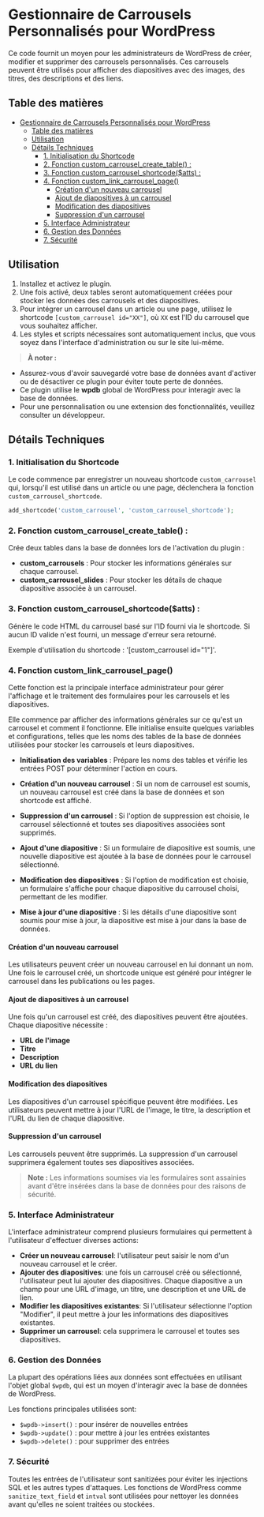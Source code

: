 # Gestionnaire de Carrousels Personnalisés pour WordPress

Ce code fournit un moyen pour les administrateurs de WordPress de créer, modifier et supprimer des carrousels personnalisés. Ces carrousels peuvent être utilisés pour afficher des diapositives avec des images, des titres, des descriptions et des liens.

## Table des matières
- [Gestionnaire de Carrousels Personnalisés pour WordPress](#gestionnaire-de-carrousels-personnalisés-pour-wordpress)
  - [Table des matières](#table-des-matières)
  - [Utilisation](#utilisation)
  - [Détails Techniques](#détails-techniques)
    - [1. Initialisation du Shortcode](#1-initialisation-du-shortcode)
    - [2. Fonction custom\_carrousel\_create\_table() :](#2-fonction-custom_carrousel_create_table-)
    - [3. Fonction custom\_carrousel\_shortcode($atts) :](#3-fonction-custom_carrousel_shortcodeatts-)
    - [4. Fonction custom\_link\_carrousel\_page()](#4-fonction-custom_link_carrousel_page)
      - [Création d'un nouveau carrousel](#création-dun-nouveau-carrousel)
      - [Ajout de diapositives à un carrousel](#ajout-de-diapositives-à-un-carrousel)
      - [Modification des diapositives](#modification-des-diapositives)
      - [Suppression d'un carrousel](#suppression-dun-carrousel)
    - [5. Interface Administrateur](#5-interface-administrateur)
    - [6. Gestion des Données](#6-gestion-des-données)
    - [7. Sécurité](#7-sécurité)


## Utilisation

1. Installez et activez le plugin.
2. Une fois activé, deux tables seront automatiquement créées pour stocker les données des carrousels et des diapositives.
3. Pour intégrer un carrousel dans un article ou une page, utilisez le shortcode `[custom_carrousel id="XX"]`, où `XX` est l'ID du carrousel que vous souhaitez afficher.
4. Les styles et scripts nécessaires sont automatiquement inclus, que vous soyez dans l'interface d'administration ou sur le site lui-même.

> **À noter :**

- Assurez-vous d'avoir sauvegardé votre base de données avant d'activer ou de désactiver ce plugin pour éviter toute perte de données.
- Ce plugin utilise le **wpdb** global de WordPress pour interagir avec la base de données.
- Pour une personnalisation ou une extension des fonctionnalités, veuillez consulter un développeur.

## Détails Techniques

### 1. Initialisation du Shortcode

Le code commence par enregistrer un nouveau shortcode `custom_carrousel` qui, lorsqu'il est utilisé dans un article ou une page, déclenchera la fonction `custom_carrousel_shortcode`.

```php
add_shortcode('custom_carrousel', 'custom_carrousel_shortcode');    
```

### 2. Fonction custom_carrousel_create_table() :

Crée deux tables dans la base de données lors de l'activation du plugin :

- **custom_carrousels** : Pour stocker les informations générales sur chaque carrousel.
- **custom_carrousel_slides** : Pour stocker les détails de chaque diapositive associée à un carrousel.

### 3. Fonction custom_carrousel_shortcode($atts) :

Génère le code HTML du carrousel basé sur l'ID fourni via le shortcode. Si aucun ID valide n'est fourni, un message d'erreur sera retourné.

Exemple d'utilisation du shortcode : '[custom_carrousel id="1"]'.

### 4. Fonction custom_link_carrousel_page()

Cette fonction est la principale interface administrateur pour gérer l'affichage et le traitement des formulaires pour les carrousels et les diapositives.

Elle commence par afficher des informations générales sur ce qu'est un carrousel et comment il fonctionne.
Elle initialise ensuite quelques variables et configurations, telles que les noms des tables de la base de données utilisées pour stocker les carrousels et leurs diapositives.

- **Initialisation des variables** : Prépare les noms des tables et vérifie les entrées POST pour déterminer l'action en cours.

- **Création d'un nouveau carrousel** : Si un nom de carrousel est soumis, un nouveau carrousel est créé dans la base de données et son shortcode est affiché.
- **Suppression d'un carrousel** : Si l'option de suppression est choisie, le carrousel sélectionné et toutes ses diapositives associées sont supprimés.

- **Ajout d'une diapositive** : Si un formulaire de diapositive est soumis, une nouvelle diapositive est ajoutée à la base de données pour le carrousel sélectionné.
- **Modification des diapositives** : Si l'option de modification est choisie, un formulaire s'affiche pour chaque diapositive du carrousel choisi, permettant de les modifier.
- **Mise à jour d'une diapositive** : Si les détails d'une diapositive sont soumis pour mise à jour, la diapositive est mise à jour dans la base de données.

#### Création d'un nouveau carrousel
Les utilisateurs peuvent créer un nouveau carrousel en lui donnant un nom. Une fois le carrousel créé, un shortcode unique est généré pour intégrer le carrousel dans les publications ou les pages.

#### Ajout de diapositives à un carrousel
Une fois qu'un carrousel est créé, des diapositives peuvent être ajoutées. Chaque diapositive nécessite :
- **URL de l'image**
- **Titre**
- **Description**
- **URL du lien**

#### Modification des diapositives
Les diapositives d'un carrousel spécifique peuvent être modifiées. Les utilisateurs peuvent mettre à jour l'URL de l'image, le titre, la description et l'URL du lien de chaque diapositive.

#### Suppression d'un carrousel
Les carrousels peuvent être supprimés. La suppression d'un carrousel supprimera également toutes ses diapositives associées.

> **Note :** Les informations soumises via les formulaires sont assainies avant d'être insérées dans la base de données pour des raisons de sécurité.

### 5. Interface Administrateur
L'interface administrateur comprend plusieurs formulaires qui permettent à l'utilisateur d'effectuer diverses actions:

- **Créer un nouveau carrousel**: l'utilisateur peut saisir le nom d'un nouveau carrousel et le créer.
- **Ajouter des diapositives**: une fois un carrousel créé ou sélectionné, l'utilisateur peut lui ajouter des diapositives. Chaque diapositive a un champ pour une URL d'image, un titre, une description et une URL de lien.
- **Modifier les diapositives existantes**: Si l'utilisateur sélectionne l'option "Modifier", il peut mettre à jour les informations des diapositives existantes.
- **Supprimer un carrousel**: cela supprimera le carrousel et toutes ses diapositives.

### 6. Gestion des Données

La plupart des opérations liées aux données sont effectuées en utilisant l'objet global `$wpdb`, qui est un moyen d'interagir avec la base de données de WordPress.

Les fonctions principales utilisées sont:
- `$wpdb->insert()` : pour insérer de nouvelles entrées
- `$wpdb->update()` : pour mettre à jour les entrées existantes
- `$wpdb->delete()` : pour supprimer des entrées

### 7. Sécurité

Toutes les entrées de l'utilisateur sont sanitizées pour éviter les injections SQL et les autres types d'attaques. Les fonctions de WordPress comme `sanitize_text_field` et `intval` sont utilisées pour nettoyer les données avant qu'elles ne soient traitées ou stockées.